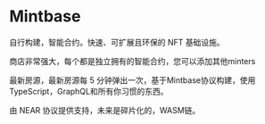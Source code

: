 # 

# Mintbase

自行构建，智能合约。快速、可扩展且环保的 NFT 基础设施。

商店非常强大，每个都是独立拥有的智能合约，您可以添加其他minters

最新房源，最新房源每 5 分钟弹出一次，基于Mintbase协议构建，使用TypeScript，GraphQL和所有你习惯的东西。

由 NEAR 协议提供支持，未来是碎片化的，WASM链。

